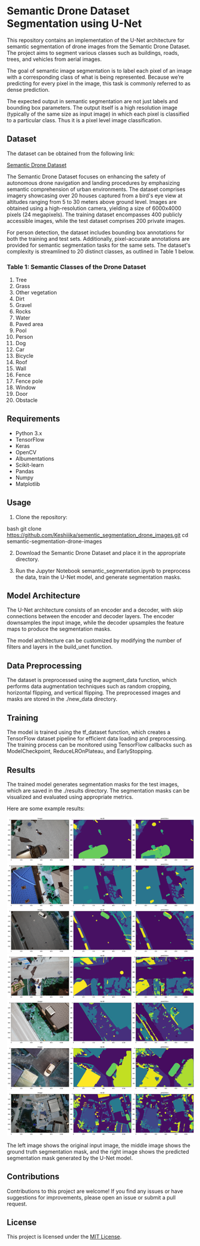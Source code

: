 # Semantic Drone Dataset Segmentation using U-Net

This repository contains an implementation of the U-Net architecture for semantic segmentation of drone images from the Semantic Drone Dataset. The project aims to segment various classes such as buildings, roads, trees, and vehicles from aerial images.

The goal of semantic image segmentation is to label each pixel of an image with a corresponding class of what is being represented. Because we’re predicting for every pixel in the image, this task is commonly referred to as dense prediction.

The expected output in semantic segmentation are not just labels and bounding box parameters. The output itself is a high resolution image (typically of the same size as input image) in which each pixel is classified to a particular class. Thus it is a pixel level image classification.

## Dataset

The dataset can be obtained from the following link:

[Semantic Drone Dataset](https://www.tugraz.at/index.php?id=22387)

The Semantic Drone Dataset focuses on enhancing the safety of autonomous drone navigation and landing procedures by emphasizing semantic comprehension of urban environments. The dataset comprises imagery showcasing over 20 houses captured from a bird's eye view at altitudes ranging from 5 to 30 meters above ground level. Images are obtained using a high-resolution camera, yielding a size of 6000x4000 pixels (24 megapixels). The training dataset encompasses 400 publicly accessible images, while the test dataset comprises 200 private images.

For person detection, the dataset includes bounding box annotations for both the training and test sets. Additionally, pixel-accurate annotations are provided for semantic segmentation tasks for the same sets. The dataset's complexity is streamlined to 20 distinct classes, as outlined in Table 1 below.

### Table 1: Semantic Classes of the Drone Dataset

1. Tree
2. Grass
3. Other vegetation
4. Dirt
5. Gravel
6. Rocks
7. Water
8. Paved area
9. Pool
10. Person
11. Dog
12. Car
13. Bicycle
14. Roof
15. Wall
16. Fence
17. Fence pole
18. Window
19. Door
20. Obstacle

## Requirements

- Python 3.x
- TensorFlow
- Keras
- OpenCV
- Albumentations
- Scikit-learn
- Pandas
- Numpy
- Matplotlib

## Usage

1. Clone the repository:

bash
git clone https://github.com/Keshiiika/sementic_segmentation_drone_images.git
cd semantic-segmentation-drone-images


2. Download the Semantic Drone Dataset and place it in the appropriate directory.

3. Run the Jupyter Notebook semantic_segmentation.ipynb to preprocess the data, train the U-Net model, and generate segmentation masks.

## Model Architecture

The U-Net architecture consists of an encoder and a decoder, with skip connections between the encoder and decoder layers. The encoder downsamples the input image, while the decoder upsamples the feature maps to produce the segmentation masks.

The model architecture can be customized by modifying the number of filters and layers in the build_unet function.

## Data Preprocessing

The dataset is preprocessed using the augment_data function, which performs data augmentation techniques such as random cropping, horizontal flipping, and vertical flipping. The preprocessed images and masks are stored in the ./new_data directory.

## Training

The model is trained using the tf_dataset function, which creates a TensorFlow dataset pipeline for efficient data loading and preprocessing. The training process can be monitored using TensorFlow callbacks such as ModelCheckpoint, ReduceLROnPlateau, and EarlyStopping.

## Results

The trained model generates segmentation masks for the test images, which are saved in the ./results directory. The segmentation masks can be visualized and evaluated using appropriate metrics.

Here are some example results:

<p align="center">
  <img src="https://github.com/Keshiiika/sementic_segmentation_drone_images/blob/main/results.png" alt="Original Image">
  <img src="https://github.com/Keshiiika/sementic_segmentation_drone_images/blob/main/result%202.png" alt="Original Image">
  <img src="https://github.com/Keshiiika/sementic_segmentation_drone_images/blob/main/result%203.png" alt="Original Image">
  <img src="https://github.com/Keshiiika/sementic_segmentation_drone_images/blob/main/result%204.png" alt="Original Image">
  <img src="https://github.com/Keshiiika/sementic_segmentation_drone_images/blob/main/result%205.png" alt="Original Image">
  <img src="https://github.com/Keshiiika/sementic_segmentation_drone_images/blob/main/result%206.png" alt="Original Image">
  <img src="https://github.com/Keshiiika/sementic_segmentation_drone_images/blob/main/result%207.png" alt="Original Image">
</p>

The left image shows the original input image, the middle image shows the ground truth segmentation mask, and the right image shows the predicted segmentation mask generated by the U-Net model.

## Contributions

Contributions to this project are welcome! If you find any issues or have suggestions for improvements, please open an issue or submit a pull request.

## License

This project is licensed under the [MIT License](LICENSE).
